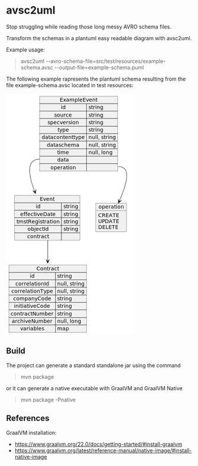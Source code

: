 # avsc2uml

Stop struggling while reading those long messy AVRO schema files.

Transform the schemas in a plantuml easy readable diagram with avsc2uml.

Example usage: 
> avsc2uml --avro-schema-file=src/test/resources/example-schema.avsc --output-file=example-schema.puml

The following example rapresents the plantuml schema resulting from the file example-schema.avsc located in test resources:

![](example.png)


## Build

The project can generate a standard standalone jar using the command
> mvn package

or it can generate a native executable with GraalVM and GraalVM Native
> mvn package -Pnative

## References

GraalVM installation:
* https://www.graalvm.org/22.0/docs/getting-started/#install-graalvm
* https://www.graalvm.org/latest/reference-manual/native-image/#install-native-image
